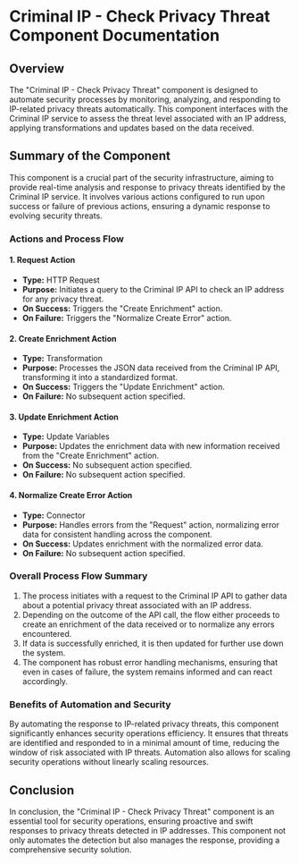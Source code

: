 # Criminal IP - Check Privacy Threat Component Documentation

## Overview
The "Criminal IP - Check Privacy Threat" component is designed to automate security processes by monitoring, analyzing, and responding to IP-related privacy threats automatically. This component interfaces with the Criminal IP service to assess the threat level associated with an IP address, applying transformations and updates based on the data received.

## Summary of the Component
This component is a crucial part of the security infrastructure, aiming to provide real-time analysis and response to privacy threats identified by the Criminal IP service. It involves various actions configured to run upon success or failure of previous actions, ensuring a dynamic response to evolving security threats.

### Actions and Process Flow
#### 1. **Request Action**
   - **Type:** HTTP Request
   - **Purpose:** Initiates a query to the Criminal IP API to check an IP address for any privacy threat.
   - **On Success:** Triggers the "Create Enrichment" action.
   - **On Failure:** Triggers the "Normalize Create Error" action.

#### 2. **Create Enrichment Action**
   - **Type:** Transformation
   - **Purpose:** Processes the JSON data received from the Criminal IP API, transforming it into a standardized format.
   - **On Success:** Triggers the "Update Enrichment" action.
   - **On Failure:** No subsequent action specified.

#### 3. **Update Enrichment Action**
   - **Type:** Update Variables
   - **Purpose:** Updates the enrichment data with new information received from the "Create Enrichment" action.
   - **On Success:** No subsequent action specified.
   - **On Failure:** No subsequent action specified.

#### 4. **Normalize Create Error Action**
   - **Type:** Connector
   - **Purpose:** Handles errors from the "Request" action, normalizing error data for consistent handling across the component.
   - **On Success:** Updates enrichment with the normalized error data.
   - **On Failure:** No subsequent action specified.

### Overall Process Flow Summary
1. The process initiates with a request to the Criminal IP API to gather data about a potential privacy threat associated with an IP address.
2. Depending on the outcome of the API call, the flow either proceeds to create an enrichment of the data received or to normalize any errors encountered.
3. If data is successfully enriched, it is then updated for further use down the system.
4. The component has robust error handling mechanisms, ensuring that even in cases of failure, the system remains informed and can react accordingly.

### Benefits of Automation and Security
By automating the response to IP-related privacy threats, this component significantly enhances security operations efficiency. It ensures that threats are identified and responded to in a minimal amount of time, reducing the window of risk associated with IP threats. Automation also allows for scaling security operations without linearly scaling resources.

## Conclusion
In conclusion, the "Criminal IP - Check Privacy Threat" component is an essential tool for security operations, ensuring proactive and swift responses to privacy threats detected in IP addresses. This component not only automates the detection but also manages the response, providing a comprehensive security solution.

